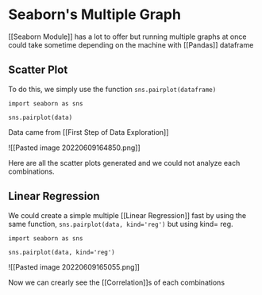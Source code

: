 #  Seaborn's Multiple Graph
[[Seaborn Module]] has a lot to offer but running multiple graphs at once could take sometime depending on the machine with [[Pandas]] dataframe

## Scatter Plot
To do this, we simply use the function `sns.pairplot(dataframe)`

```
import seaborn as sns

sns.pairplot(data)
```

Data came from [[First Step of Data Exploration]] 

![[Pasted image 20220609164850.png]]

Here are all the scatter plots generated and we could not analyze each combinations.


## Linear Regression
We could create a simple multiple [[Linear Regression]] fast by using the same function, `sns.pairplot(data, kind='reg')` but using kind= reg.

```
import seaborn as sns

sns.pairplot(data, kind='reg')
```

![[Pasted image 20220609165055.png]]


Now we can crearly see the [[Correlation]]s of each combinations